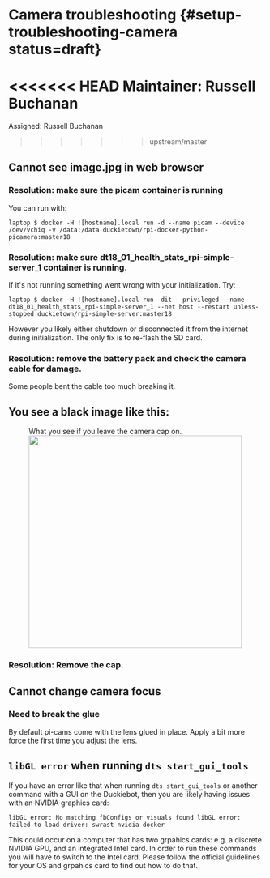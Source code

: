# Camera troubleshooting {#setup-troubleshooting-camera status=draft}

<<<<<<< HEAD
Maintainer: Russell Buchanan
=======
Assigned: Russell Buchanan
>>>>>>> upstream/master

## Cannot see image.jpg in web browser

### Resolution: make sure the picam container is running
You can run with:

    laptop $ docker -H ![hostname].local run -d --name picam --device /dev/vchiq -v /data:/data duckietown/rpi-docker-python-picamera:master18

### Resolution: make sure dt18_01_health_stats_rpi-simple-server_1 container is running.
If it's not running something went wrong with your initialization. Try:

    laptop $ docker -H ![hostname].local run -dit --privileged --name dt18_01_health_stats_rpi-simple-server_1 --net host --restart unless-stopped duckietown/rpi-simple-server:master18

However you likely either shutdown or disconnected it from the internet during initialization. The only fix is to re-flash the SD card.

### Resolution: remove the battery pack and check the camera cable for damage. 
Some people bent the cable too much breaking it.

## You see a black image like this:

<figure id="Cap on photo">
    <figcaption>What you see if you leave the camera cap on.</figcaption>
     <img src="capon.png" style='width: 30em'/>
</figure>

### Resolution: Remove the cap.


## Cannot change camera focus

### Need to break the glue
By default pi-cams come with the lens glued in place. Apply a bit more force the first time you adjust the lens.
## `libGL error` when running `dts start_gui_tools`

If you have an error like that when running `dts start_gui_tools` or another command with a GUI on the Duckiebot, then you are likely having issues with an NVIDIA graphics card:

`libGL error: No matching fbConfigs or visuals found libGL error: failed to load driver: swrast nvidia docker`

This could occur on a computer that has two grpahics cards: e.g. a discrete NVIDIA GPU, and an integrated Intel card. In order to run these commands you will have to switch to the Intel card. Please follow the official guidelines for your OS and grpahics card to find out how to do that.
